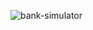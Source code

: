 ![bank-simulator](https://github.com/wrnnrn/preparation-oicv/assets/74679791/7a8ba961-edaf-4f2c-8113-88e57c44cce7)
